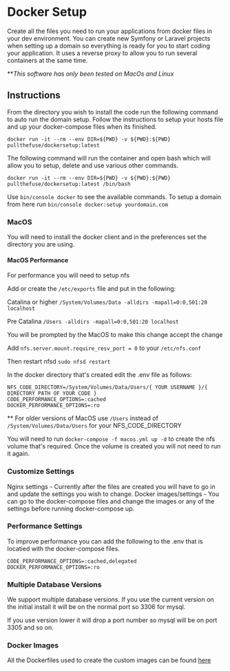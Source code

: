 # Docker Setup
Create all the files you need to run your applications from docker files in your dev environment. You can create new Symfony or Laravel projects when setting up a domain so everything is ready for you to start coding your application. It uses a reverse proxy to allow you to run several containers at the same time. 

***This software has only been tested on MacOs and Linux*

## Instructions 
From the directory you wish to install the code run the following command to auto run the domain setup. Follow the instructions to setup your hosts file and up your docker-compose files when its finished.

```
docker run -it --rm --env DIR=${PWD} -v ${PWD}:${PWD} pullthefuse/dockersetup:latest
```

The following command will run the container and open bash which will allow you to setup, delete and use various other commands.

```
docker run -it --rm --env DIR=${PWD} -v ${PWD}:${PWD} pullthefuse/dockersetup:latest /bin/bash
```

Use ```bin/console docker``` to see the available commands. To setup a domain from here run ```bin/console docker:setup yourdomain.com```

### MacOS
You will need to install the docker client and in the preferences set the directory you are using.

#### MacOS Performance
For performance you will need to setup nfs

Add or create the ``` /etc/exports ``` file and put in the following:
 
 Catalina or higher
 ``` /System/Volumes/Data -alldirs -mapall=0:0,501:20 localhost ```

Pre Catalina
 ``` /Users -alldirs -mapall=0:0,501:20 localhost ```

You will be prompted by the MacOS to make this change accept the change

Add ``` nfs.server.mount.require_resv_port = 0 ``` to your ``` /etc/nfs.conf ```

Then restart nfsd
``` sudo nfsd restart ```

In the docker directory that's created edit the .env file as follows:

```
NFS_CODE_DIRECTORY=/System/Volumes/Data/Users/{ YOUR USERNAME }/{ DIRECTORY PATH OF YOUR CODE }
CODE_PERFORMANCE_OPTIONS=:cached
DOCKER_PERFORMANCE_OPTIONS=:ro
``` 

** For older versions of MacOS use ``` /Users ```  instead of ``` /System/Volumes/Data/Users ``` for your NFS_CODE_DIRECTORY

You will need to run ``` docker-compose -f macos.yml up -d ``` to create the nfs volume that's required. Once the volume is created you will not need to run it again.

### Customize Settings
Nginx settings - Currently after the files are created you will have to go in and update the settings you wish to change.
Docker images/settings - You can go to the docker-compose files and change the images or any of the settings before running docker-compose up.

### Performance Settings
To improve performance you can add the following to the .env that is locatied with the docker-compose files.

```
CODE_PERFORMANCE_OPTIONS=:cached,delegated
DOCKER_PERFORMANCE_OPTIONS=:ro
```

### Multiple Database Versions
We support multiple database versions. If you use the current version on the initial install it will be on the normal port so 3306 for mysql.

If you use version lower it will drop a port number so mysql will be on port 3305 and so on.

### Docker Images
All the Dockerfiles used to create the custom images can be found [here](https://github.com/pullthefuse/docker)
